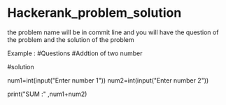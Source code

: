 


# Hackerank_problem_solution
the problem name will be in commit line and you will have the question of the problem and the solution of the problem 


Example :
#Questions 
#Addtion  of two number 

#solution  

num1=int(input("Enter number 1"))
num2=int(input("Enter number 2"))

print("SUM :" ,num1+num2)
